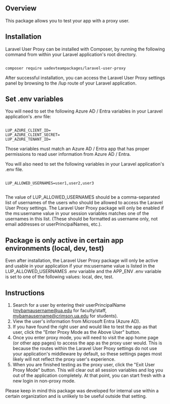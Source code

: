 
## Overview

This package allows you to test your app with a proxy user.



## Installation

Laravel User Proxy can be installed with Composer, by running the following command from within your Laravel application's root directory.

```

composer require uadevteampackages/laravel-user-proxy

```

After successful installation, you can access the Laravel User Proxy settings panel by browsing to the /lup route of your Laravel application.



## Set .env variables

You will need to set the following Azure AD / Entra variables in your Laravel application's .env file:

```

LUP_AZURE_CLIENT_ID=
LUP_AZURE_CLIENT_SECRET=
LUP_AZURE_TENANT_ID=

```

Those variables must match an Azure AD / Entra app that has proper permissions to read user information from Azure AD / Entra.

You will also need to set the following variables in your Laravel application's .env file.  


```

LUP_ALLOWED_USERNAMES=user1,user2,user3


```

The value of LUP_ALLOWED_USERNAMES should be a comma-separated list of usernames of the users who should be allowed to access the Laravel User Proxy settings.  The Laravel User Proxy package will only be enabled if the ms:username value in your session variables matches one of the usernames in this list.  (These should be formatted as username only, not email addresses or userPrincipalNames, etc.).



## Package is only active in certain app environments (local, dev, test)

Even after installation, the Laravel User Proxy package will only be active and usable in your application if your ms:username value is listed in the LUP_ALLOWED_USERNAMES .env variable and the APP_ENV .env variable is set to one of the following values:  local, dev, test.




## Instructions


1. Search for a user by entering their userPrincipalName (mybamausername@ua.edu for faculty/staff, mybamausername@crimson.ua.edu for students).
2. View the user's information from Microsoft Entra (Azure AD).
3. If you have found the right user and would like to test the app as that user, click the "Enter Proxy Mode as the Above User" button.
4. Once you enter proxy mode, you will need to visit the app home page (or other app pages) to access the app as the proxy user would. This is because the routes within the Laravel User Proxy settings do not use your application's middleware by default, so these settings pages most likely will not reflect the proxy user's experience.
5. When you are finished testing as the proxy user, click the "Exit User Proxy Mode" button. This will clear out all session variables and log you out of the application completely. At that point, you can start fresh with a new login in non-proxy mode.

Please keep in mind this package was developed for internal use within a certain organization and is unlikely to be useful outside that setting.


